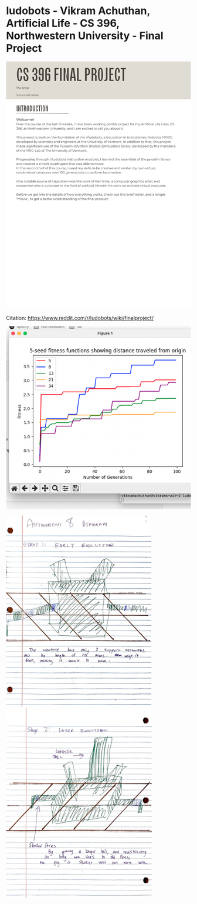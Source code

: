 # ludobots - Vikram Achuthan, Artificial Life - CS 396, Northwestern University - Final Project

![Introduction](/Intro.png)



Citation: https://www.reddit.com/r/ludobots/wiki/finalproject/


![assignment8_graph](/assignment8graph.png)

![assignment8diagram](/assignment8diagram1.png)
![assignment8diagram2](/assignment8diagram2.png)

